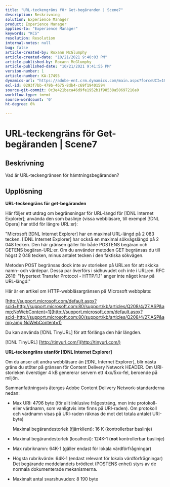 ```yaml
---
title: "URL-teckengräns för Get-begäranden | Scene7"
description: Beskrivning
solution: Experience Manager
product: Experience Manager
applies-to: "Experience Manager"
keywords: "KCS"
resolution: Resolution
internal-notes: null
bug: false
article-created-by: Roxann McGlumphy
article-created-date: "10/21/2021 9:40:03 PM"
article-published-by: Roxann McGlumphy
article-published-date: "10/21/2021 9:41:55 PM"
version-number: 1
article-number: KA-17495
dynamics-url: "https://adobe-ent.crm.dynamics.com/main.aspx?forceUCI=1&pagetype=entityrecord&etn=knowledgearticle&id=6a89cf70-b732-ec11-b6e5-000d3a5ba97a"
exl-id: 0293f7bb-479b-4675-8db4-c69f19401594
source-git-commit: 0c3e421beca46d9fe1952b1f98538a50697216a0
workflow-type: tm+mt
source-wordcount: '0'
ht-degree: 0%

---
```


# URL-teckengräns för Get-begäranden | Scene7

## Beskrivning


Vad är URL-teckengränsen för hämtningsbegäranden?


## Upplösning


<b>URL-teckengräns för get-begäranden</b>

Här följer ett utdrag om begränsningar för URL-längd för [!DNL Internet Explorer]; använda den som baslinje (vissa webbläsare, till exempel [!DNL Opera] har stöd för längre URL:er):

&quot;Microsoft [!DNL Internet Explorer] har en maximal URL-längd på 2 083 tecken. [!DNL Internet Explorer] har också en maximal sökvägslängd på 2 048 tecken. Den här gränsen gäller för både POSTENS begäran och GETENS begäran-URL:er. Om du använder metoden GET begränsas du till högst 2 048 tecken, minus antalet tecken i den faktiska sökvägen.

Metoden POST begränsas dock inte av storleken på URL:en för att skicka namn- och värdepar. Dessa par överförs i sidhuvudet och inte i URL:en. RFC 2616: &quot;Hypertext Transfer Protocol - HTTP/1.1&quot; anger inte något krav på URL-längd.&quot;

Här är en artikel om HTTP-webbläsargränsen på Microsoft webbplats:

[http://support.microsoft.com/default.aspx?scid=http://support.microsoft.com:80/support/kb/articles/Q208/4/27.ASP&amp;NoWebContent=1](http://support.microsoft.com/default.aspx?scid=http://support.microsoft.com:80/support/kb/articles/Q208/4/27.ASP&amp;amp;NoWebContent=1)

Du kan använda [!DNL TinyURL] för att förlänga den här längden.

[!DNL TinyURL] [http://tinyurl.com/](http://tinyurl.com/)

<b>URL-teckengräns utanför [!DNL Internet Explorer]</b>

Om du anser att andra webbläsare än [!DNL Internet Explorer], blir nästa gräns du stöter på gränsen för Content Delivery Network HEADER. Om URI-storleken överstiger 4 kB genererar servern ett 4xx/5xx-fel, beroende på miljön.

Sammanfattningsvis återges Adobe Content Delivery Network-standarderna nedan:

- Max URI: 4796 byte (för allt inklusive frågesträng, men inte protokoll- eller värdnamn, som vanligtvis inte finns på URI-raden). Om protokoll och värdnamn visas på URI-raden räknas de mot det totala antalet URI-byte)

   Maximal begärandestorlek (fjärrklient): 16 K (kontrollerbar baslinje)
- Maximal begärandestorlek (localhost): 124K-1 (<b>not</b> kontrollerbar baslinje)
- Max rubriknamn: 64K-1 (gäller endast för lokala värdförfrågningar)
- Högsta rubrikvärde: 64K-1 (endast relevant för lokala värdförfrågningar) Det begärande meddelandets brödtext (POSTENS enhet) styrs av de normala dokumenterade mekanismerna.
- Maximalt antal svarshuvuden: 8 190 byte

